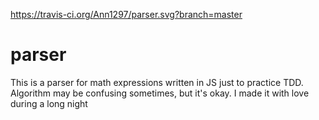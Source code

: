 https://travis-ci.org/Ann1297/parser.svg?branch=master

# parser

This is a parser for math expressions written in JS just to practice TDD.
Algorithm may be confusing sometimes, but it's okay. I made it with love during a long night
